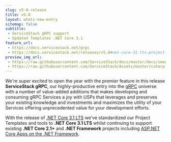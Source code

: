 ```yaml
---
slug: v5-8-release
title: v5.8
layout: whats-new-entry
sitemap: false
subtitle: 
 - ServiceStack gRPC support
 - Updated Templates .NET Core 3.1
feature_url:
 - https://docs.servicestack.net/grpc
 - https://docs.servicestack.net/releases/v5.8#net-core-31-lts-project-templates
preview_img_url: 
 - https://raw.githubusercontent.com/ServiceStack/docs/master/docs/images/grpc/grpc-horizontal-color.svg
 - https://raw.githubusercontent.com/ServiceStack/Assets/master/csharp-templates/vue-nuxt.png
---
```

We're super excited to open the year with the premier feature in this release **ServiceStack gRPC**, our highly-productive entry into the
[gRPC](https://grpc.io) universe with a number of value-added additions that makes developing and consuming gRPC Services a joy with USPs
that leverages and preserves your existing knowledge and investments and maximizes the utility of your Services offering unprecedented value
for your development efforts.

<!--separator-->

With the release of [.NET Core 3.1 LTS](https://devblogs.microsoft.com/dotnet/announcing-net-core-3-1/) we've standardized our Project Templates
and tools to **.NET Core 3.1 LTS** whilst continuing to support existing **.NET Core 2.1+** and **.NET Framework** projects including
[ASP.NET Core Apps on the .NET Framework](https://docs.servicestack.net/templates-corefx).
